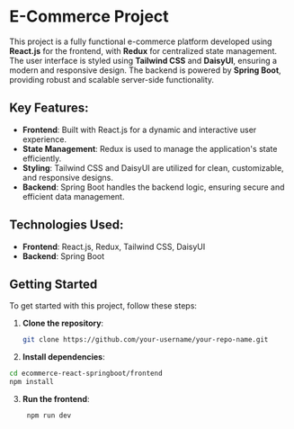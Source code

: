 # E-Commerce Project

This project is a fully functional e-commerce platform developed using **React.js** for the frontend, with **Redux** for centralized state management. The user interface is styled using **Tailwind CSS** and **DaisyUI**, ensuring a modern and responsive design. The backend is powered by **Spring Boot**, providing robust and scalable server-side functionality.

## Key Features:
- **Frontend**: Built with React.js for a dynamic and interactive user experience.
- **State Management**: Redux is used to manage the application's state efficiently.
- **Styling**: Tailwind CSS and DaisyUI are utilized for clean, customizable, and responsive designs.
- **Backend**: Spring Boot handles the backend logic, ensuring secure and efficient data management.

## Technologies Used:
- **Frontend**: React.js, Redux, Tailwind CSS, DaisyUI
- **Backend**: Spring Boot

## Getting Started

To get started with this project, follow these steps:

1. **Clone the repository**:
   ```bash
   git clone https://github.com/your-username/your-repo-name.git

2. **Install dependencies**:
  ```bash
  cd ecommerce-react-springboot/frontend
  npm install
  ```

3. **Run the frontend**:
   ```bash
    npm run dev
   ```
  
